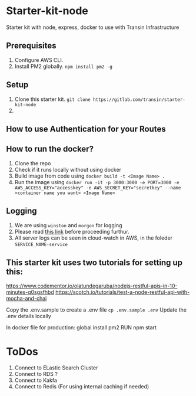 # Starter-kit-node
Starter kit with node, express, docker to use with Transin Infrastructure

## Prerequisites
1. Configure AWS CLI. 
2. Install PM2 globally. `npm install pm2 -g`

## Setup
1. Clone this starter kit. `git clone https://gitlab.com/transin/starter-kit-node`
2. 

## How to use Authentication for your Routes

## How to run the docker?
1. Clone the repo
2. Check if it runs locally without using docker
3. Build image from code using `docker build -t <Image Name> .`
4. Run the image using `docker run -it -p 3000:3000 -e PORT=3000 -e AWS_ACCESS_KEY="accesskey" -e AWS_SECRET_KEY="secretkey" --name <container name you want> <Image Name>` 

## Logging
1. We are using `winston` and `morgon` for logging
2. Please read [this link](http://www.jyotman.xyz/post/logging-in-node.js-done-right) before proceeding furthur.
3. All server logs can be seen in cloud-watch in AWS, in the foleder `SERVICE_NAME-service`


## This starter kit uses two tutorials for setting up this:
https://www.codementor.io/olatundegaruba/nodejs-restful-apis-in-10-minutes-q0sgsfhbd
https://scotch.io/tutorials/test-a-node-restful-api-with-mocha-and-chai

Copy the .env.sample to create a .env file
`cp .env.sample .env`
Update the .env details locally

In docker file for production:
global install pm2
RUN npm start

# ToDos
1. Connect to ELastic Search Cluster
2. Connect to RDS ?
3. Connect to Kakfa 
4. Connect to Redis (For using internal caching if needed)
